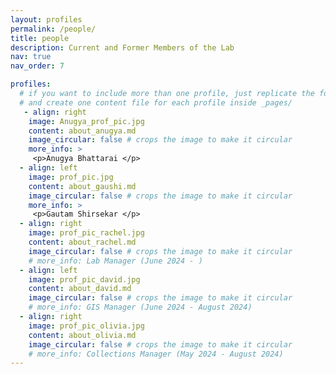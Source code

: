 ```yaml
---
layout: profiles
permalink: /people/
title: people
description: Current and Former Members of the Lab
nav: true
nav_order: 7

profiles:
  # if you want to include more than one profile, just replicate the following block
  # and create one content file for each profile inside _pages/
   - align: right
    image: Anugya_prof_pic.jpg
    content: about_anugya.md
    image_circular: false # crops the image to make it circular
    more_info: >
     <p>Anugya Bhattarai </p>
  - align: left
    image: prof_pic.jpg
    content: about_gaushi.md
    image_circular: false # crops the image to make it circular
    more_info: >
     <p>Gautam Shirsekar </p>
  - align: right
    image: prof_pic_rachel.jpg
    content: about_rachel.md
    image_circular: false # crops the image to make it circular
    # more_info: Lab Manager (June 2024 - )
  - align: left
    image: prof_pic_david.jpg
    content: about_david.md
    image_circular: false # crops the image to make it circular
    # more_info: GIS Manager (June 2024 - August 2024)
  - align: right
    image: prof_pic_olivia.jpg
    content: about_olivia.md
    image_circular: false # crops the image to make it circular
    # more_info: Collections Manager (May 2024 - August 2024)
---
```

